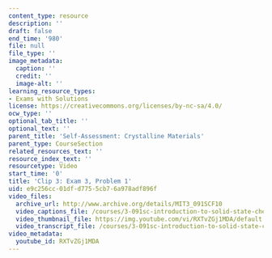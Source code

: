 ```yaml
---
content_type: resource
description: ''
draft: false
end_time: '980'
file: null
file_type: ''
image_metadata:
  caption: ''
  credit: ''
  image-alt: ''
learning_resource_types:
- Exams with Solutions
license: https://creativecommons.org/licenses/by-nc-sa/4.0/
ocw_type: ''
optional_tab_title: ''
optional_text: ''
parent_title: 'Self-Assessment: Crystalline Materials'
parent_type: CourseSection
related_resources_text: ''
resource_index_text: ''
resourcetype: Video
start_time: '0'
title: 'Clip 3: Exam 3, Problem 1'
uid: e9c256cc-01df-d775-5cb7-6a978adf896f
video_files:
  archive_url: http://www.archive.org/details/MIT3_091SCF10
  video_captions_file: /courses/3-091sc-introduction-to-solid-state-chemistry-fall-2010/77a972432ca95c1cb1f2ede906b1bbca_RXTvZGj1MDA.vtt
  video_thumbnail_file: https://img.youtube.com/vi/RXTvZGj1MDA/default.jpg
  video_transcript_file: /courses/3-091sc-introduction-to-solid-state-chemistry-fall-2010/ff2b06f36c259ee1b4fd9985a2bbce5f_RXTvZGj1MDA.pdf
video_metadata:
  youtube_id: RXTvZGj1MDA
---
```

